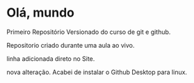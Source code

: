# Olá, mundo
Primeiro Repositório Versionado do curso de git e github.

Repositorio criado durante uma aula ao vivo.

linha adicionada direto no Site.

nova alteração.
Acabei de instalar o Github Desktop para linux.